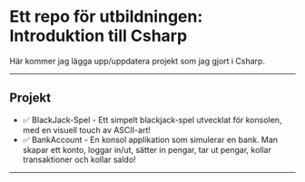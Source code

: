 # Ett repo för utbildningen: Introduktion till Csharp

Här kommer jag lägga upp/uppdatera projekt som jag gjort i Csharp.

---

## Projekt

- ✅ BlackJack-Spel - Ett simpelt blackjack-spel utvecklat för konsolen, med en visuell touch av ASCII-art!
- ✅ BankAccount - En konsol applikation som simulerar en bank. Man skapar ett konto, loggar in/ut, sätter in pengar, tar ut pengar, kollar transaktioner och kollar saldo!

---

